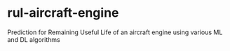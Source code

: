 # rul-aircraft-engine
Prediction for Remaining Useful Life of an aircraft engine using various ML and DL algorithms

